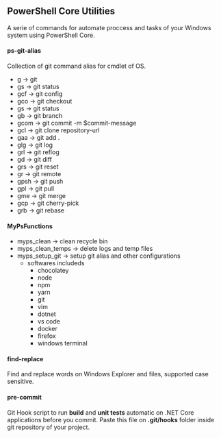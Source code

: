 ## PowerShell Core Utilities
A serie of commands for automate proccess and tasks of your Windows system using PowerShell Core.

#### ps-git-alias
Collection of git command alias for cmdlet of OS.
* g    -> git
* gs   -> git status
* gcf  -> git config 
* gco  -> git checkout
* gs   -> git status 
* gb   -> git branch 
* gcom -> git commit -m $commit-message 
* gcl  -> git clone  repository-url
* gaa  -> git add .
* glg  -> git log
* grl  -> git reflog
* gd   -> git diff
* grs  -> git reset 
* gr   -> git remote
* gpsh -> git push 
* gpl  -> git pull 
* gme  -> git merge 
* gcp  -> git cherry-pick
* grb  -> git rebase 

#### MyPsFunctions
* myps_clean          -> clean recycle bin
* myps_clean_temps    -> delete logs and temp files
* myps_setup_git      -> setup git alias and other configurations
  * softwares includeds
    * chocolatey
    * node
    * npm
    * yarn
    * git
    * vim
    * dotnet
    * vs code
    * docker
    * firefox
    * windows terminal 

#### find-replace
Find and replace words on Windows Explorer and files, supported case sensitive.
 
#### pre-commit
Git Hook script to run **build** and **unit tests** automatic on .NET Core applications before you commit. 
Paste this file on **.git/hooks** folder inside git repository of your project.